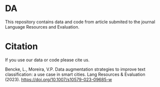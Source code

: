 # DA

This repository contains data and code from article submited to the journal Language Resources and Evaluation.

# Citation
If you use our data or code please  cite us.

Bencke, L., Moreira, V.P. Data augmentation strategies to improve text classification: a use case in smart cities. Lang Resources & Evaluation (2023). https://doi.org/10.1007/s10579-023-09685-w
